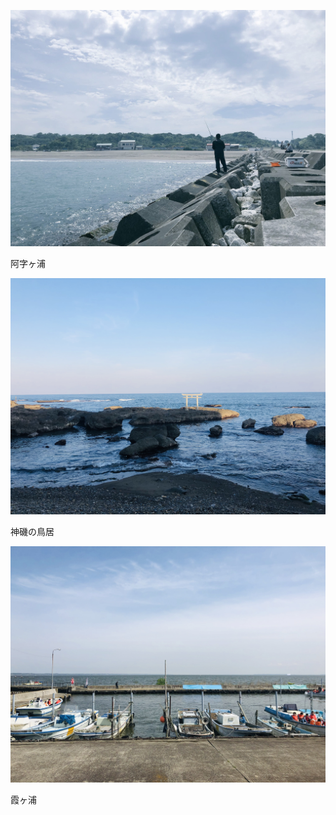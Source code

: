 ![阿字ヶ浦](photos/ajigaura.jpeg)

阿字ヶ浦

![神磯の鳥居](photos/kamiisonotorii.jpeg)

神磯の鳥居

![霞ヶ浦](photos/kasumigaura.jpeg)

霞ヶ浦
